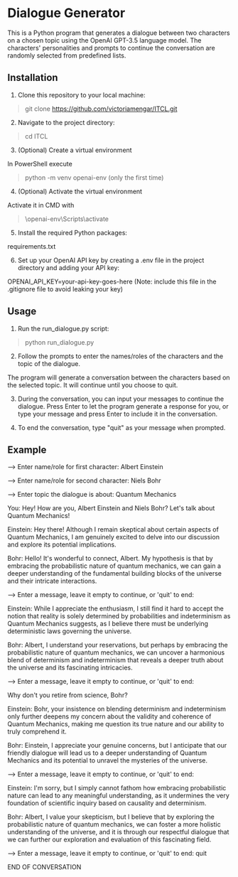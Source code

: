 # Dialogue Generator

This is a Python program that generates a dialogue between two characters on a chosen topic using the OpenAI GPT-3.5 language model. The characters' personalities and prompts to continue the conversation are randomly selected from predefined lists.

## Installation

1. Clone this repository to your local machine:

  >git clone https://github.com/victoriamengar/ITCL.git

2. Navigate to the project directory:

  >cd ITCL

3. (Optional) Create a virtual environment

  In PowerShell execute 
  >python -m venv openai-env (only the first time)

4. (Optional) Activate the virtual environment

  Activate it in CMD with 
  >\openai-env\Scripts\activate

5. Install the required Python packages:

  requirements.txt

6. Set up your OpenAI API key by creating a .env file in the project directory and adding your API key:

  OPENAI_API_KEY=your-api-key-goes-here
  (Note: include this file in the .gitignore file to avoid leaking your key)

## Usage
1. Run the run_dialogue.py script:

  >python run_dialogue.py

2. Follow the prompts to enter the names/roles of the characters and the topic of the dialogue.

  The program will generate a conversation between the characters based on the selected topic. It will continue until you choose to quit.

3. During the conversation, you can input your messages to continue the dialogue.
  Press Enter to let the program generate a response for you, or type your message and press Enter to include it in the conversation.

4. To end the conversation, type "quit" as your message when prompted.

## Example
--> Enter name/role for first character:
Albert Einstein

--> Enter name/role for second character:
Niels Bohr 

--> Enter topic the dialogue is about:
Quantum Mechanics

You: Hey! How are you, Albert Einstein and Niels Bohr? Let's talk about Quantum Mechanics!

Einstein: Hey there! Although I remain skeptical about certain aspects of Quantum Mechanics, I am genuinely excited to delve into our discussion and explore its potential implications.

Bohr: Hello! It's wonderful to connect, Albert. My hypothesis is that by embracing the probabilistic nature of 
quantum mechanics, we can gain a deeper understanding of the fundamental building blocks of the universe and their intricate interactions.

--> Enter a message, leave it empty to continue, or 'quit' to end:

Einstein: While I appreciate the enthusiasm, I still find it hard to accept the notion that reality is solely determined by probabilities and indeterminism as Quantum Mechanics suggests, as I believe there must be underlying deterministic laws governing the universe.

Bohr: Albert, I understand your reservations, but perhaps by embracing the probabilistic nature of quantum mechanics, we can uncover a harmonious blend of determinism and indeterminism that reveals a deeper truth about the universe and its fascinating intricacies.

--> Enter a message, leave it empty to continue, or 'quit' to end:

Why don't you retire from science, Bohr?

Einstein: Bohr, your insistence on blending determinism and indeterminism only further deepens my concern about the validity and coherence of Quantum Mechanics, making me question its true nature and our ability to truly comprehend it.

Bohr: Einstein, I appreciate your genuine concerns, but I anticipate that our friendly dialogue will lead us to a deeper understanding of Quantum Mechanics and its potential to unravel the mysteries of the universe.    

--> Enter a message, leave it empty to continue, or 'quit' to end:

Einstein: I'm sorry, but I simply cannot fathom how embracing probabilistic nature can lead to any meaningful understanding, as it undermines the very foundation of scientific inquiry based on causality and determinism.  

Bohr: Albert, I value your skepticism, but I believe that by exploring the probabilistic nature of quantum mechanics, we can foster a more holistic understanding of the universe, and it is through our respectful dialogue that we can further our exploration and evaluation of this fascinating field.

--> Enter a message, leave it empty to continue, or 'quit' to end:
quit

END OF CONVERSATION

